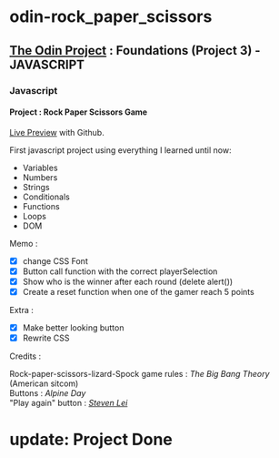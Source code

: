 # odin-rock_paper_scissors

## <a href="https://www.theodinproject.com/">The Odin Project</a> : Foundations (Project 3) - JAVASCRIPT

### Javascript

#### Project : Rock Paper Scissors Game

<a href="https://lolikana.github.io/odin-rock_paper_scissors/" target="_blank">Live Preview</a> with Github.


First javascript project using everything I learned until now:
     <ul>
      <li>Variables</li>
      <li>Numbers</li>
      <li>Strings</li>
      <li>Conditionals</li>
      <li>Functions</li>
      <li>Loops</li>
      <li>DOM</li>
     </ul>
Memo :
- [x] change CSS Font
- [x] Button call function with the correct playerSelection
- [x] Show who is the winner after each round (delete alert())
- [x] Create a reset function when one of the gamer reach 5 points

Extra :
- [x] Make better looking button
- [x] Rewrite CSS

Credits : 

Rock-paper-scissors-lizard-Spock game rules : <em><cite>The Big Bang Theory</cite></em> (American sitcom)
<br>Buttons : <em>Alpine Day</em>
<br>"Play again" button : <em><a href="https://codepen.io/stevenlei">Steven Lei</a></em>

 # update: Project Done

